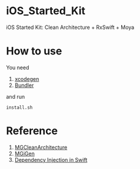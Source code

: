 # iOS_Started_Kit
iOS Started Kit: Clean Architecture + RxSwift + Moya

# How to use
You need
1. [xcodegen](https://github.com/yonaskolb/XcodeGen)
2. [Bundler](https://bundler.io)

and run
```
install.sh
```

# Reference
1. [MGCleanArchitecture](https://github.com/tuan188/MGCleanArchitecture)
2. [MGiGen](https://github.com/tuan188/MGiGen)
3. [Dependency Injection in Swift](https://medium.com/makingtuenti/dependency-injection-in-swift-part-1-236fddad144a)
